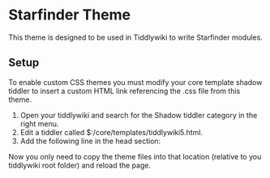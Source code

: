Starfinder Theme
===============

This theme is designed to be used in Tiddlywiki to write Starfinder modules.

## Setup

To enable custom CSS themes you must modify your core template shadow tiddler to insert a custom HTML link referencing the .css file from this theme.

1. Open your tiddlywiki and search for the Shadow tiddler category in the right menu.
2. Edit a tiddler called $:/core/templates/tiddlywiki5.html.
3. Add the following line in the head section:
<link rel="stylesheet" href="./themes/StarfinderTheme/stylesheet.css"/>
Now you only need to copy the theme files into that location (relative to you tiddlywiki root folder) and reload the page.
